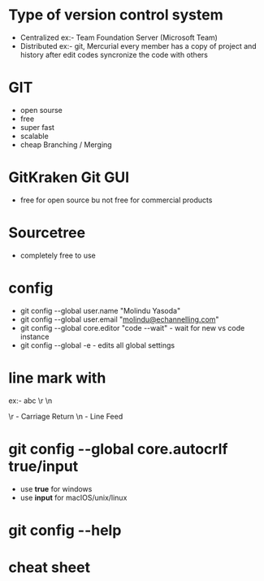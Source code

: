# Type of version control system
* Centralized ex:- Team Foundation Server (Microsoft Team)
* Distributed ex:- git, Mercurial
  every member has a copy of project and history after edit codes syncronize the code with others

# GIT
* open sourse
* free
* super fast
* scalable
* cheap Branching / Merging

# GitKraken Git GUI
* free for open source bu not free for commercial products

# Sourcetree
* completely free to use 

# config 
* git config --global user.name "Molindu Yasoda"
* git config --global user.email "molindu@echannelling.com"
* git config --global core.editor "code --wait" - wait for new vs code instance
* git config --global -e  - edits all global settings

# line mark with
ex:- abc \r \n

\r - Carriage Return
\n - Line Feed

# git config --global core.autocrlf true/input
* use **true** for windows
* use **input** for macIOS/unix/linux

# git config --help
# cheat sheet





